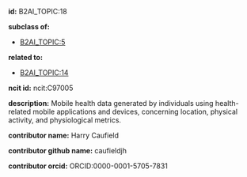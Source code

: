 **id:** B2AI_TOPIC:18

**subclass of:**

- [B2AI_TOPIC:5](../DataTopic.markdown)

**related to:**

- [B2AI_TOPIC:14](../DataTopic.markdown)

**ncit id:** ncit:C97005

**description:** Mobile health data generated by individuals using health-related mobile applications and devices, concerning location, physical activity, and physiological metrics.

**contributor name:** Harry Caufield

**contributor github name:** caufieldjh

**contributor orcid:** ORCID:0000-0001-5705-7831
